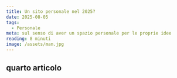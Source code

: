 ```yaml
---
title: Un sito personale nel 2025?
date: 2025-08-05
tags:
  - Personale
meta: sul senso di aver un spazio personale per le proprie idee
reading: 8 minuti
image: /assets/man.jpg
---
```





## quarto articolo